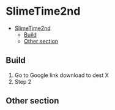 # SlimeTime2nd

- [SlimeTime2nd](#slimetime2nd)
  - [Build](#build)
  - [Other section](#other-section)

## Build

1. Go to Google link download to dest X
2. Step 2

## Other section